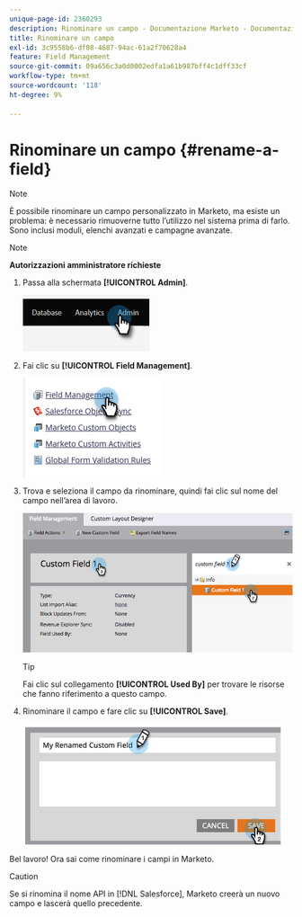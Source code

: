 ```yaml
---
unique-page-id: 2360293
description: Rinominare un campo - Documentazione Marketo - Documentazione del prodotto
title: Rinominare un campo
exl-id: 3c9558b6-df08-4687-94ac-61a2f70628a4
feature: Field Management
source-git-commit: 09a656c3a0d0002edfa1a61b987bff4c1dff33cf
workflow-type: tm+mt
source-wordcount: '118'
ht-degree: 9%

---
```


# Rinominare un campo {#rename-a-field}

>[!NOTE]
>
>È possibile rinominare un campo personalizzato in Marketo, ma esiste un problema: è necessario rimuoverne tutto l’utilizzo nel sistema prima di farlo. Sono inclusi moduli, elenchi avanzati e campagne avanzate.

>[!NOTE]
>
>**Autorizzazioni amministratore richieste**

1. Passa alla schermata **[!UICONTROL Admin]**.

   ![](assets/rename-a-field-1.png)

1. Fai clic su **[!UICONTROL Field Management]**.

   ![](assets/rename-a-field-2.png)

1. Trova e seleziona il campo da rinominare, quindi fai clic sul nome del campo nell’area di lavoro.

   ![](assets/rename-a-field-3.png)

   >[!TIP]
   >
   >Fai clic sul collegamento **[!UICONTROL Used By]** per trovare le risorse che fanno riferimento a questo campo.

1. Rinominare il campo e fare clic su **[!UICONTROL Save]**.

   ![](assets/rename-a-field-4.png)

Bel lavoro! Ora sai come rinominare i campi in Marketo.

>[!CAUTION]
>
>Se si rinomina il nome API in [!DNL Salesforce], Marketo creerà un nuovo campo e lascerà quello precedente.
